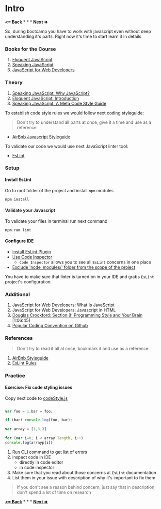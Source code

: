 # Intro

**[<= Back](../../00-bootcamp/06-our-model-of-collaboration/our-model-of-collaboration.md)**		*	*	*	**[Next =>](../01-language-basics/language-basics.md)**

So, during bootcamp you have to work with javascript even without deep understanding it's parts. Right now it's time to start learn it in details.

### Books for the Course 

1. [Eloquent JavaScript](http://eloquentjavascript.net/)
1. [Speaking JavaScript](http://speakingjs.com/)
1. [JavaScript for Web Developers](https://it-ebooks.info/book/483/)

### Theory

1. [Speaking JavaScript: Why JavaScript?](http://speakingjs.com/es5/ch02.html)
1. [Eloquent JavaScript: Introduction](http://eloquentjavascript.net/00_intro.html)
1. [Speaking JavaScript: A Meta Code Style Guide](http://speakingjs.com/es5/ch26.html)

To establish code style rules we would follow next coding styleguide:

> Don't try to understand all parts at once, give it a time and use as a reference 

* [AirBnb Javascript Styleguide](https://github.com/airbnb/javascript/tree/master/es5)

To validate our code we would use next JavaScript linter tool: 

* [EsLint](http://eslint.org/docs/about/)

### Setup

#### Install EsLint

Go to root folder of the project and install `npm` modules

```bash
npm install
```

#### Validate your Javascript

To validate your files in terminal run next command

```bash
npm run lint
```

#### Configure IDE

* [Install EsLint Plugin](https://plugins.jetbrains.com/plugin/7494)
* [Use Code Inspector](https://www.jetbrains.com/help/webstorm/2016.1/running-inspections.html?origin=old_help)
    * `Code Inspector` allows you to see all `EsLint` concerns in one place 
* [Exclude 'node_modules/' folder from the scope of the project](https://www.jetbrains.com/help/webstorm/2016.1/configuring-folders-within-a-content-root.html?origin=old_help)

You have to make sure that linter is turned on in your IDE and grabs `EsLint` project's configuration.


### Additional

1. JavaScript for Web Developers: What Is JavaScript
1. JavaScript for Web Developers: Javascript in HTML
1. [Douglas Crockford: Section 8: Programming Style and Your Brain](https://www.youtube.com/watch?v=taaEzHI9xyY) [1:06:45]
1. [Popular Coding Convention on Github](http://sideeffect.kr/popularconvention/#javascript)


### References

> Don't try to read it all at once, bookmark it and use as a reference

1. [AirBnb Styleguide](https://github.com/airbnb/javascript/tree/master/es5)
1. [EsLint Rules](http://eslint.org/docs/rules/)


### Practice

#### Exercise: Fix code styling issues

Copy next code to [codeStyle.js](./codeStyle.js)

```js

var foo = 1,bar = foo;

if (bar) console.log(foo, bar);
  
var array = [1,3,3]
  
for (var i=0; i < array.length, i++)
console.log(arrayp[i])
```

1. Run CLI command to get list of errors
2. inspect code in IDE 
    * directly in code editor
    * in code inspector
3. Make sure that you read about those concerns at `EsLint` documentation
4. List them in your issue with description of why it's important to fix them 
 
 > If you don't see a reason behind concern, just say that in description, don't spend a lot of time on research 

**[<= Back](../../00-bootcamp/06-our-model-of-collaboration/our-model-of-collaboration.md)**		*	*	*	**[Next =>](../01-language-basics/language-basics.md)**
